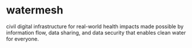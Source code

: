 # watermesh
civil digital infrastructure for real-world health impacts made possible by information flow, data sharing, and data security that enables clean water for everyone.
